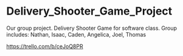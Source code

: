 # Delivery_Shooter_Game_Project
Our group project. Delivery Shooter Game for software class. Group includes: Nathan, Isaac, Caden, Angelica, Joel, Thomas

https://trello.com/b/ceJoQ8PR
